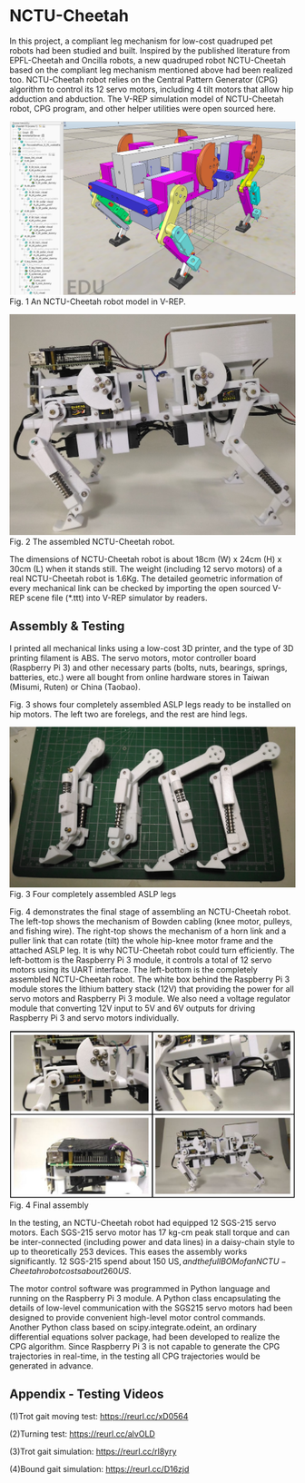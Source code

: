 # NCTU-Cheetah

In this project, a compliant leg mechanism for low-cost quadruped pet robots had been studied and built. Inspired by the published literature from EPFL-Cheetah and Oncilla robots, a new quadruped robot NCTU-Cheetah based on the compliant leg mechanism mentioned above had been realized too. NCTU-Cheetah robot relies on the Central Pattern Generator (CPG) algorithm to control its 12 servo motors, including 4 tilt motors that allow hip adduction and abduction. The V-REP simulation model of NCTU-Cheetah robot, CPG program, and other helper utilities were open sourced here. 
 
![image](https://github.com/kuanyusu/NCTU-Cheetah/blob/master/fig.1.jpg)
Fig. 1 An NCTU-Cheetah robot model in V-REP.  

![image](https://github.com/kuanyusu/NCTU-Cheetah/blob/master/fig.2.jpg)
Fig. 2 The assembled NCTU-Cheetah robot.  

The dimensions of NCTU-Cheetah robot is about 18cm (W) x 24cm (H) x 30cm (L) when it stands still. The weight (including 12 servo motors) of a real NCTU-Cheetah robot is 1.6Kg. The detailed geometric information of every mechanical link can be checked by importing the open sourced V-REP scene file (*.ttt) into V-REP simulator by readers.

## Assembly & Testing
I printed all mechanical links using a low-cost 3D printer, and the type of 3D printing filament is ABS. The servo motors, motor controller board (Raspberry Pi 3) and other necessary parts (bolts, nuts, bearings, springs, batteries, etc.) were all bought from online hardware stores in Taiwan (Misumi, Ruten) or China (Taobao).

Fig. 3 shows four completely assembled ASLP legs ready to be installed on hip motors. The left two are forelegs, and the rest are hind legs.

![image](https://github.com/kuanyusu/NCTU-Cheetah/blob/master/fig.3.jpg)
Fig. 3 Four completely assembled ASLP legs


Fig. 4 demonstrates the final stage of assembling an NCTU-Cheetah robot. The left-top shows the mechanism of Bowden cabling (knee motor, pulleys, and fishing wire). The right-top shows the mechanism of a horn link and a puller link that can rotate (tilt) the whole hip-knee motor frame and the attached ASLP leg. It is why NCTU-Cheetah robot could turn efficiently. The left-bottom is the Raspberry Pi 3 module, it controls a total of 12 servo motors using its UART interface. The left-bottom is the completely assembled  NCTU-Cheetah robot. The white box behind the Raspberry Pi 3 module stores the lithium battery stack (12V) that providing the power for all servo motors and Raspberry Pi 3 module. We also need a voltage regulator module that converting 12V input to 5V and 6V outputs for driving Raspberry Pi 3 and servo motors individually.

![image](https://github.com/kuanyusu/NCTU-Cheetah/blob/master/fig.4.jpg)
Fig. 4 Final assembly

In the testing, an NCTU-Cheetah robot had equipped 12 SGS-215 servo motors. Each SGS-215 servo motor has 17 kg-cm peak stall torque and can be inter-connected (including power and data lines) in a daisy-chain style to up to theoretically 253 devices. This eases the assembly works significantly. 12 SGS-215 spend about 150 US$, and the full BOM of an NCTU-Cheetah robot costs about  260 US$.

The motor control software was programmed in Python language and running on the Raspberry Pi 3 module. A Python class encapsulating the details of low-level communication with the SGS215 servo motors had been designed to provide convenient high-level motor control commands. Another Python class based on scipy.integrate.odeint, an ordinary differential equations solver package, had been developed to realize the CPG algorithm. Since Raspberry Pi 3 is not capable to generate the CPG trajectories in real-time, in the testing all CPG trajectories would be generated in advance.


## Appendix - Testing Videos
(1)Trot gait moving test: https://reurl.cc/xD0564

(2)Turning test: https://reurl.cc/alvOLD

(3)Trot gait simulation: https://reurl.cc/rl8yry

(4)Bound gait simulation: https://reurl.cc/D16zjd
